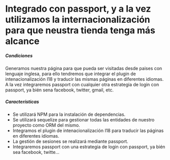 <h1>Integrado con passport, y a la vez utilizamos la internacionalización para que neustra tienda tenga más alcance</h1>

<h5>Condiciones</h5>

<p>Generamos nuestra página para que pueda ser visitadas desde paises con lenguaje inglesa, para ello tendremos que integrar el plugin de intenacionalización I18 y traducir las mismas páginas en diferentes idiomas. A la vez integraremos passport con cualquier otra estrategia de login con passport, ya bién sena facebook, twitter, gmail, etc.</p>

<h5>Características</h5>
<ul>
<li>Se utilizará NPM para la instalación de dependencias.
<li>Se utilizará sequelize para gestionar todas las entidades de nuestro proyecto como ORM del mismo.
<li>Integramos el plugin de intenacionalización I18 para traducir las páginas en diferentes idiomas.
  <li>La gestión de sesiones se realizará mediante passport.
<li>Integraremos passport con una estrategia de login con passport, ya bién sea facebook, twitte...

